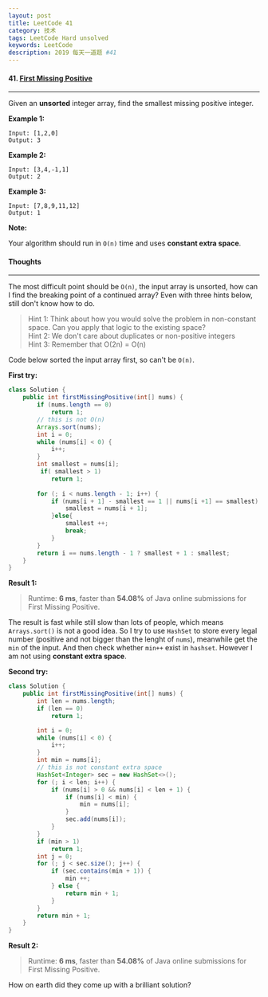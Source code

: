 ```yaml
---
layout: post
title: LeetCode 41
category: 技术
tags: LeetCode Hard unsolved
keywords: LeetCode
description: 2019 每天一道题 #41
---
```


#### 41. [First Missing Positive](https://leetcode.com/problems/first-missing-positive/)
---
Given an **unsorted** integer array, find the smallest missing positive integer.

**Example 1:**
```
Input: [1,2,0]
Output: 3
```
**Example 2:**
```
Input: [3,4,-1,1]
Output: 2
```
**Example 3:**
```
Input: [7,8,9,11,12]
Output: 1
```
**Note:**

Your algorithm should run in `O(n)` time and uses **constant extra space**.

#### Thoughts
---
The most difficult point should be `O(n)`, the input array is unsorted, how can I find the breaking point of a continued array? Even with three hints below, still don't know how to do.
> Hint 1: Think about how you would solve the problem in non-constant space. Can you apply that logic to the existing space?  
> Hint 2: We don't care about duplicates or non-positive integers  
> Hint 3: Remember that O(2n) = O(n)

Code below sorted the input array first, so can't be `O(n)`.

**First try:**
```Java
class Solution {
    public int firstMissingPositive(int[] nums) {
        if (nums.length == 0)
            return 1;
        // this is not O(n)
        Arrays.sort(nums);        
        int i = 0;
        while (nums[i] < 0) {
            i++;
        }
        int smallest = nums[i];
         if( smallest > 1)
            return 1;
        
        for (; i < nums.length - 1; i++) {
            if (nums[i + 1] - smallest == 1 || nums[i +1] == smallest) {
                smallest = nums[i + 1];
            }else{
                smallest ++;
                break;
            }
        }
        return i == nums.length - 1 ? smallest + 1 : smallest;
    }
}
```

**Result 1:**
> Runtime: **6 ms**, faster than **54.08%** of Java online submissions for First Missing Positive.

The result is fast while still slow than lots of people, which means `Arrays.sort()` is not a good idea. So I try to use `HashSet` to store every legal number (positive and not bigger than the lenght of `nums`), meanwhile get the `min` of the input. And then check whether `min++` exist in `hashset`. However I am not using **constant extra space**.

**Second try:**
```Java
class Solution {
    public int firstMissingPositive(int[] nums) {
        int len = nums.length;
        if (len == 0)
            return 1;

        int i = 0;
        while (nums[i] < 0) {
            i++;
        }
        int min = nums[i];
        // this is not constant extra space
        HashSet<Integer> sec = new HashSet<>();
        for (; i < len; i++) {
            if (nums[i] > 0 && nums[i] < len + 1) {
                if (nums[i] < min) {
                    min = nums[i];
                }
                sec.add(nums[i]);
            }
        }
        if (min > 1)
            return 1;
        int j = 0;
        for (; j < sec.size(); j++) {
            if (sec.contains(min + 1)) {
                min ++;
            } else {
                return min + 1;
            }
        }
        return min + 1;
    }
}
```

**Result 2:**
> Runtime: **6 ms**, faster than **54.08%** of Java online submissions for First Missing Positive.

How on earth did they come up with a brilliant solution?
